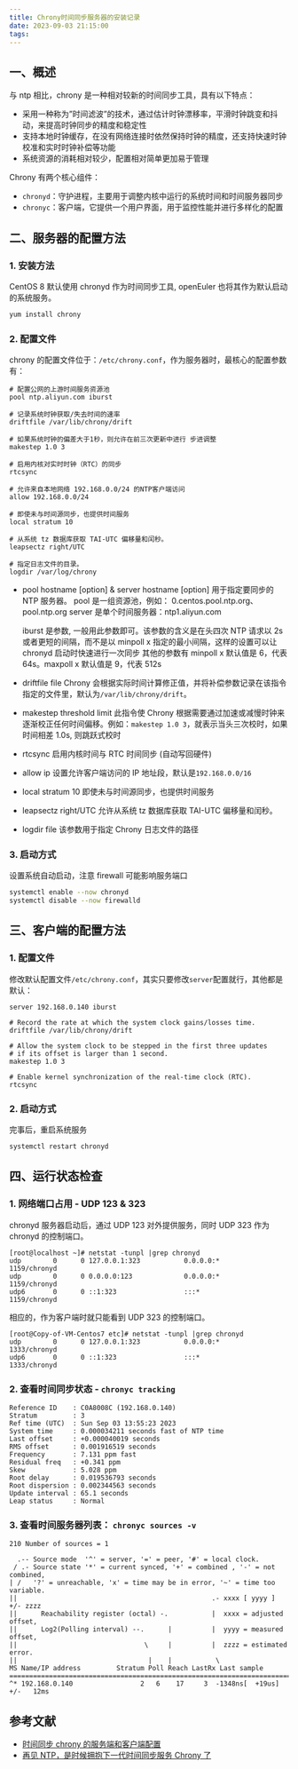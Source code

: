 ```yaml
---
title: Chrony时间同步服务器的安装记录
date: 2023-09-03 21:15:00
tags:
---
```


## 一、概述

与 ntp 相比，chrony 是一种相对较新的时间同步工具，具有以下特点：

- 采用一种称为”时间滤波”的技术，通过估计时钟漂移率，平滑时钟跳变和抖动，来提高时钟同步的精度和稳定性
- 支持本地时钟缓存，在没有网络连接时依然保持时钟的精度，还支持快速时钟校准和实时时钟补偿等功能
- 系统资源的消耗相对较少，配置相对简单更加易于管理

Chrony 有两个核心组件：

- `chronyd`：守护进程，主要用于调整内核中运行的系统时间和时间服务器同步
- `chronyc`：客户端，它提供一个用户界面，用于监控性能并进行多样化的配置

## 二、服务器的配置方法

### 1. 安装方法

CentOS 8 默认使用 chronyd 作为时间同步工具, openEuler 也将其作为默认启动的系统服务。

```sh
yum install chrony
```

### 2. 配置文件

chrony 的配置文件位于：`/etc/chrony.conf`，作为服务器时，最核心的配置参数有：

```config
# 配置公网的上游时间服务资源池
pool ntp.aliyun.com iburst

# 记录系统时钟获取/失去时间的速率
driftfile /var/lib/chrony/drift

# 如果系统时钟的偏差大于1秒，则允许在前三次更新中进行 步进调整
makestep 1.0 3

# 启用内核对实时时钟（RTC）的同步
rtcsync

# 允许来自本地网络 192.168.0.0/24 的NTP客户端访问
allow 192.168.0.0/24

# 即使未与时间源同步，也提供时间服务
local stratum 10

# 从系统 tz 数据库获取 TAI-UTC 偏移量和闰秒。
leapsectz right/UTC

# 指定日志文件的目录。
logdir /var/log/chrony
```

- pool hostname [option] & server hostname [option]
    用于指定要同步的 NTP 服务器。
    pool 是一组资源池，例如： 0.centos.pool.ntp.org、pool.ntp.org
    server 是单个时间服务器：ntp1.aliyun.com

    iburst 是参数, 一般用此参数即可。该参数的含义是在头四次 NTP 请求以 2s 或者更短的间隔，而不是以 minpoll x 指定的最小间隔，这样的设置可以让 chronyd 启动时快速进行一次同步
    其他的参数有 minpoll x 默认值是 6，代表 64s。maxpoll x 默认值是 9，代表 512s
- driftfile file
    Chrony 会根据实际时间计算修正值，并将补偿参数记录在该指令指定的文件里，默认为`/var/lib/chrony/drift`。
- makestep threshold limit
    此指令使 Chrony 根据需要通过加速或减慢时钟来逐渐校正任何时间偏移。例如：`makestep 1.0 3`，就表示当头三次校时，如果时间相差 1.0s, 则跳跃式校时
- rtcsync
    启用内核时间与 RTC 时间同步 (自动写回硬件)
- allow ip
    设置允许客户端访问的 IP 地址段，默认是`192.168.0.0/16`
- local stratum 10
    即使未与时间源同步，也提供时间服务
- leapsectz right/UTC
    允许从系统 tz 数据库获取 TAI-UTC 偏移量和闰秒。
- logdir file
    该参数用于指定 Chrony 日志文件的路径

### 3. 启动方式

设置系统自动启动，注意 firewall 可能影响服务端口

```sh
systemctl enable --now chronyd
systemctl disable --now firewalld
```

## 三、客户端的配置方法

### 1. 配置文件

修改默认配置文件`/etc/chrony.conf`，其实只要修改`server`配置就行，其他都是默认：

``` config
server 192.168.0.140 iburst

# Record the rate at which the system clock gains/losses time.
driftfile /var/lib/chrony/drift

# Allow the system clock to be stepped in the first three updates
# if its offset is larger than 1 second.
makestep 1.0 3

# Enable kernel synchronization of the real-time clock (RTC).
rtcsync
```

### 2. 启动方式

完事后，重启系统服务

```sh
systemctl restart chronyd
```

## 四、运行状态检查

### 1. 网络端口占用 - UDP 123 & 323

chronyd 服务器启动后，通过 UDP 123 对外提供服务，同时 UDP 323 作为 chronyd 的控制端口。

```console
[root@localhost ~]# netstat -tunpl |grep chronyd
udp        0      0 127.0.0.1:323           0.0.0.0:*                           1159/chronyd        
udp        0      0 0.0.0.0:123             0.0.0.0:*                           1159/chronyd        
udp6       0      0 ::1:323                 :::*                                1159/chronyd  
```

相应的，作为客户端时就只能看到 UDP 323 的控制端口。

```console
[root@Copy-of-VM-Centos7 etc]# netstat -tunpl |grep chronyd
udp        0      0 127.0.0.1:323           0.0.0.0:*                           1333/chronyd        
udp6       0      0 ::1:323                 :::*                                1333/chronyd 
```

### 2. 查看时间同步状态 - `chronyc tracking`

```console
Reference ID    : C0A8008C (192.168.0.140)
Stratum         : 3
Ref time (UTC)  : Sun Sep 03 13:55:23 2023
System time     : 0.000034211 seconds fast of NTP time
Last offset     : +0.000040019 seconds
RMS offset      : 0.001916519 seconds
Frequency       : 7.131 ppm fast
Residual freq   : +0.341 ppm
Skew            : 5.028 ppm
Root delay      : 0.019536793 seconds
Root dispersion : 0.002344563 seconds
Update interval : 65.1 seconds
Leap status     : Normal
```

### 3. 查看时间服务器列表： `chronyc sources -v`

```consoel
210 Number of sources = 1

  .-- Source mode  '^' = server, '=' = peer, '#' = local clock.
 / .- Source state '*' = current synced, '+' = combined , '-' = not combined,
| /   '?' = unreachable, 'x' = time may be in error, '~' = time too variable.
||                                                 .- xxxx [ yyyy ] +/- zzzz
||      Reachability register (octal) -.           |  xxxx = adjusted offset,
||      Log2(Polling interval) --.      |          |  yyyy = measured offset,
||                                \     |          |  zzzz = estimated error.
||                                 |    |           \
MS Name/IP address         Stratum Poll Reach LastRx Last sample               
===============================================================================
^* 192.168.0.140                 2   6    17     3  -1348ns[  +19us] +/-   12ms
```


## 参考文献

- [时间同步 chrony 的服务端和客户端配置](https://www.jianshu.com/p/e9be333aa54c)
- [再见 NTP，是时候拥抱下一代时间同步服务 Chrony 了](https://cloud.tencent.com/developer/article/1546322)
